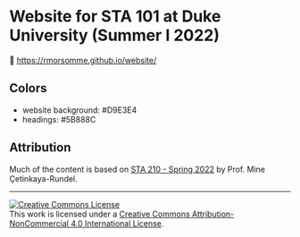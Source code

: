 # Website for STA 101 at Duke University (Summer I 2022)

:link: <https://rmorsomme.github.io/website/>

## Colors

-   website background: #D9E3E4
-   headings: #5B888C

## Attribution

Much of the content is based on [STA 210 - Spring 2022](https://sta210-s22.github.io/website/) by Prof. Mine Çetinkaya-Rundel.

<hr>

<a rel="license" href="http://creativecommons.org/licenses/by-nc/4.0/"><img src="https://i.creativecommons.org/l/by-nc/4.0/88x31.png" alt="Creative Commons License" style="border-width:0"/></a><br />This work is licensed under a <a rel="license" href="http://creativecommons.org/licenses/by-nc/4.0/">Creative Commons Attribution-NonCommercial 4.0 International License</a>.
